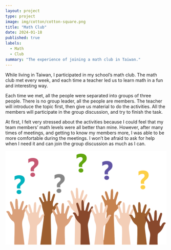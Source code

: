 ```yaml
---
layout: project
type: project
image: img/cotton/cotton-square.png
title: "Math Club"
date: 2024-01-18
published: true
labels:
  - Math
  - Club
summary: "The experience of joining a math club in Taiwan."
---
```


While living in Taiwan, I participated in my school’s math club. The math club met every week, and each time a teacher led us to learn math in a fun and interesting way.

Each time we met, all the people were separated into groups of three people. There is no group leader, all the people are members. The teacher will introduce the topic first, then give us material to do the activities. All the members will participate in the group discussion, and try to finish the task.

At first, I felt very stressed about the activities because I could feel that my team members’ math levels were all better than mine. However, after many times of meetings, and getting to know my members more, I was able to be more comfortable during the meetings. I won’t be afraid to ask for help when I need it and can join the group discussion as much as I can.

<img class="img-fluid" src="../img/Ask.png">
